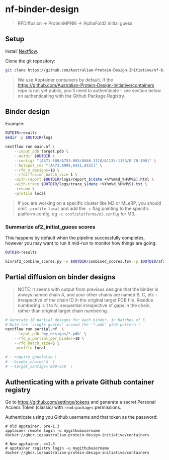 # nf-binder-design

> RFDiffusion -> ProteinMPNN -> AlphaFold2 initial guess

## Setup

Install [Nextflow](https://www.nextflow.io/docs/latest/install.html).

Clone the git repository:

```bash
git clone https://github.com/Australian-Protein-Design-Initiative/nf-binder-design
```

> We use Apptainer containers by default. If the https://github.com/Australian-Protein-Design-Initiative/containers repo is not yet public, you'll need to authenticate - see section below on authenticating with the Github Package Registry.

## Binder design

Example:

```bash
OUTDIR=results
mkdir -p $OUTDIR/logs

nextflow run main.nf \
    --input_pdb target.pdb \
    --outdir $OUTDIR \
    --contigs "[A371-508/A753-883/A946-1118/A1135-1153/0 70-100]" \
    --hotspot_res "[A473,A995,A411,A421]" \
    --rfd_n_designs=10 \
    --rfdiffusion_batch_size 1 \
    -with-report $OUTDIR/logs/report_$(date +%Y%m%d_%H%M%S).html \
    -with-trace $OUTDIR/logs/trace_$(date +%Y%m%d_%H%M%S).txt \
    -resume \
    -profile local
```

> If you are working on a specific cluster like M3 or MLeRP, you should omit `-profile local` and add the `-c` flag pointing to the specific platform config, eg `-c conf/platforms/m3.config` for M3.

### Summarize af2_initial_guess scores

This happens by default when the pipeline successfully completes, however you may want to run it mid-run to monitor how things are going:

```bash
OUTDIR=results

bin/af2_combine_scores.py -o $OUTDIR/combined_scores.tsv -p $OUTDIR/af2_results
```

## Partial diffusion on binder designs

> NOTE: It seems with output from previous designs that the binder is always named chain A, and your other chains are named B, C, etc - irrespective of the chain ID in the original target PDB file. Residue numbering is 1 to N, sequential irrespective of gaps in the chain, rather than original target chain numbering.

```bash
# Generate 10 partial designs for each binder, in batches of 5
# Note the 'single quotes' around the '*.pdb' glob pattern !
nextflow run partial.nf  \
    --input_pdb 'my_designs/*.pdb' \
    --rfd_n_partial_per_binder=10 \
    --rfd_batch_size=5 \
    -profile local

# --require_gpu=false \
# --binder_chain='A' \
# --target_contigs='B90-550' \
```

## Authenticating with a private Github container registry

Go to https://github.com/settings/tokens and generate a secret Personal Access Token (classic) with `read:packages` permissions. 

Authenticate using you Github username and that token as the password:

```
# Old apptainer, pre-1.3
apptainer remote login -u mygithubusername docker://ghcr.io/australian-protein-design-initiative/containers

# New apptainer, >=1.3
# apptainer registry login -u mygithubusername docker://ghcr.io/australian-protein-design-initiative/containers
```